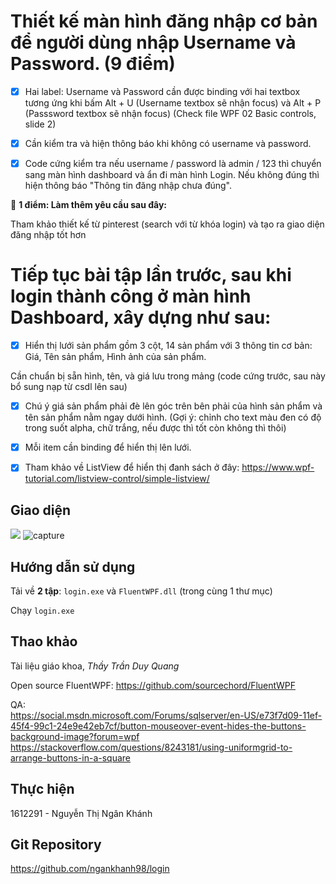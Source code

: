 # Thiết kế màn hình đăng nhập cơ bản để người dùng nhập Username và Password. (9 điểm)

- [x] Hai label: Username và Password cần được binding với hai textbox tương ứng khi bấm Alt + U (Username textbox sẽ nhận focus) và Alt + P (Passsword textbox sẽ nhận focus) (Check file WPF 02 Basic controls, slide 2)

- [x] Cần kiểm tra và hiện thông báo khi không có username và password.

- [x] Code cứng kiểm tra nếu username / password là admin / 123 thì chuyển sang màn hình dashboard và ẩn đi màn hình Login. Nếu không đúng thì hiện thông báo "Thông tin đăng nhập chưa đúng".

🤞 **1 điểm: Làm thêm yêu cầu sau đây:**

Tham khảo thiết kế từ pinterest (search với từ khóa login) và tạo ra giao diện đăng nhập tốt hơn 

# Tiếp tục bài tập lần trước, sau khi login thành công ở màn hình Dashboard, xây dựng như sau:

- [x] Hiển thị lưới sản phẩm gồm 3 cột, 14 sản phẩm với 3 thông tin cơ bản: Giá, Tên sản phẩm, Hình ảnh của sản phẩm.

Cần chuẩn bị sẵn hình, tên, và giá lưu trong mảng (code cứng trước, sau này bổ sung nạp từ csdl lên sau)

- [x] Chú ý giá sản phẩm phải đè lên góc trên bên phải của hình sản phẩm và tên sản phẩm nằm ngay dưới hình. (Gợi ý: chỉnh cho text màu đen có độ trong suốt alpha, chữ trắng, nếu được thì tốt còn không thì thôi)

- [x] Mỗi item cần binding để hiển thị lên lưới.

- [x] Tham khảo về ListView để hiển thị đanh sách ở đây: https://www.wpf-tutorial.com/listview-control/simple-listview/

## Giao diện
![](https://user-images.githubusercontent.com/32817908/48627783-09267580-e9e8-11e8-8261-885dcf2f538c.png)
![capture](https://user-images.githubusercontent.com/32817908/48879327-cd533c00-ee3d-11e8-8c8a-a0f453e42de1.PNG)

## Hướng dẫn sử dụng
Tải về **2 tập**: `login.exe` và `FluentWPF.dll` (trong cùng 1 thư mục)

Chạy `login.exe`

## Thao khảo
Tài liệu giáo khoa, _Thầy Trần Duy Quang_

Open source FluentWPF: https://github.com/sourcechord/FluentWPF

QA: <br>
https://social.msdn.microsoft.com/Forums/sqlserver/en-US/e73f7d09-11ef-45f4-99c1-24e9e42eb7cf/button-mouseover-event-hides-the-buttons-background-image?forum=wpf<br>
https://stackoverflow.com/questions/8243181/using-uniformgrid-to-arrange-buttons-in-a-square

## Thực hiện 
1612291 - Nguyễn Thị Ngân Khánh

## Git Repository
https://github.com/ngankhanh98/login

